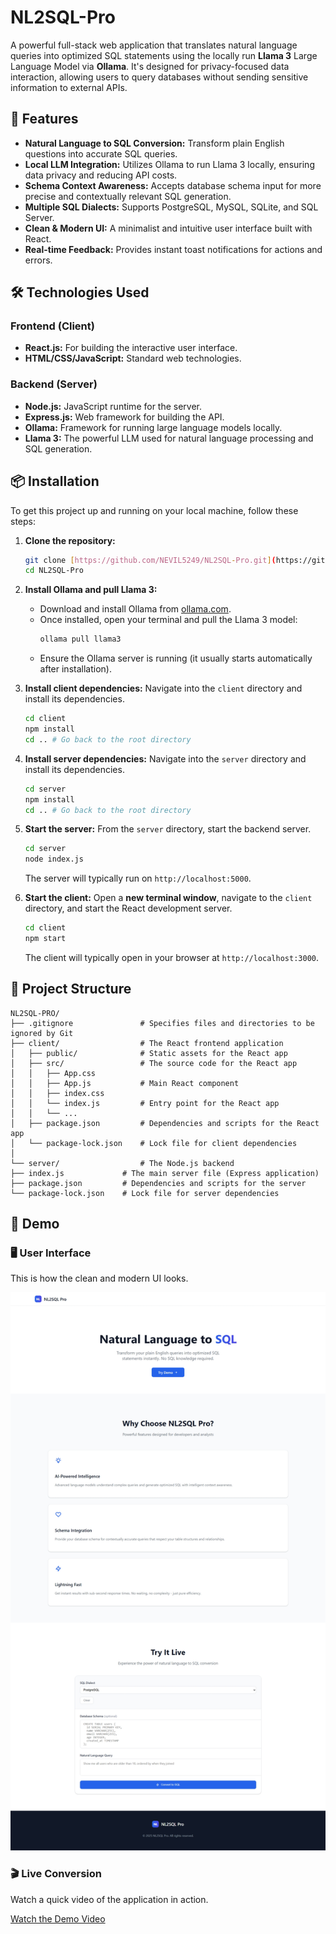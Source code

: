 # NL2SQL-Pro

A powerful full-stack web application that translates natural language queries into optimized SQL statements using the locally run **Llama 3** Large Language Model via **Ollama**. It's designed for privacy-focused data interaction, allowing users to query databases without sending sensitive information to external APIs.

## 🚀 Features

-   **Natural Language to SQL Conversion:** Transform plain English questions into accurate SQL queries.
-   **Local LLM Integration:** Utilizes Ollama to run Llama 3 locally, ensuring data privacy and reducing API costs.
-   **Schema Context Awareness:** Accepts database schema input for more precise and contextually relevant SQL generation.
-   **Multiple SQL Dialects:** Supports PostgreSQL, MySQL, SQLite, and SQL Server.
-   **Clean & Modern UI:** A minimalist and intuitive user interface built with React.
-   **Real-time Feedback:** Provides instant toast notifications for actions and errors.

## 🛠️ Technologies Used

### Frontend (Client)
-   **React.js:** For building the interactive user interface.
-   **HTML/CSS/JavaScript:** Standard web technologies.

### Backend (Server)
-   **Node.js:** JavaScript runtime for the server.
-   **Express.js:** Web framework for building the API.
-   **Ollama:** Framework for running large language models locally.
-   **Llama 3:** The powerful LLM used for natural language processing and SQL generation.

## 📦 Installation

To get this project up and running on your local machine, follow these steps:

1.  **Clone the repository:**
    ```bash
    git clone [https://github.com/NEVIL5249/NL2SQL-Pro.git](https://github.com/NEVIL5249/NL2SQL-Pro.git)
    cd NL2SQL-Pro
    ```

2.  **Install Ollama and pull Llama 3:**
    * Download and install Ollama from [ollama.com](https://ollama.com/).
    * Once installed, open your terminal and pull the Llama 3 model:
        ```bash
        ollama pull llama3
        ```
    * Ensure the Ollama server is running (it usually starts automatically after installation).

3.  **Install client dependencies:**
    Navigate into the `client` directory and install its dependencies.
    ```bash
    cd client
    npm install
    cd .. # Go back to the root directory
    ```

4.  **Install server dependencies:**
    Navigate into the `server` directory and install its dependencies.
    ```bash
    cd server
    npm install
    cd .. # Go back to the root directory
    ```

5.  **Start the server:**
    From the `server` directory, start the backend server.
    ```bash
    cd server
    node index.js
    ```
    The server will typically run on `http://localhost:5000`.

6.  **Start the client:**
    Open a **new terminal window**, navigate to the `client` directory, and start the React development server.
    ```bash
    cd client
    npm start
    ```
    The client will typically open in your browser at `http://localhost:3000`.

## 📁 Project Structure
```
NL2SQL-PRO/
├── .gitignore               # Specifies files and directories to be ignored by Git
├── client/                  # The React frontend application
│   ├── public/              # Static assets for the React app
│   ├── src/                 # The source code for the React app
│   │   ├── App.css
│   │   ├── App.js           # Main React component
│   │   ├── index.css
│   │   └── index.js         # Entry point for the React app
│   │   └── ...
│   ├── package.json         # Dependencies and scripts for the React app
│   └── package-lock.json    # Lock file for client dependencies
│
└── server/                  # The Node.js backend
├── index.js             # The main server file (Express application)
├── package.json         # Dependencies and scripts for the server
└── package-lock.json    # Lock file for server dependencies
```

## 🧪 Demo

### 🖥️ User Interface

This is how the clean and modern UI looks.

![Screenshot of the UI](assets/image.png)

### 🎬 Live Conversion

Watch a quick video of the application in action.

[Watch the Demo Video](assets/NL2SQL-pro-demo.mp4)